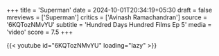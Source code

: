 +++
title = 'Superman'
date = 2024-10-01T20:34:19+05:30
draft = false
mreviews = ['Superman']
critics = ['Avinash Ramachandran']
source = '6KQTozNMvYU'
subtitle = 'Hundred Days Hundred Films Ep 5'
media = 'video'
score = 7.5
+++

{{< youtube id="6KQTozNMvYU" loading="lazy" >}}
